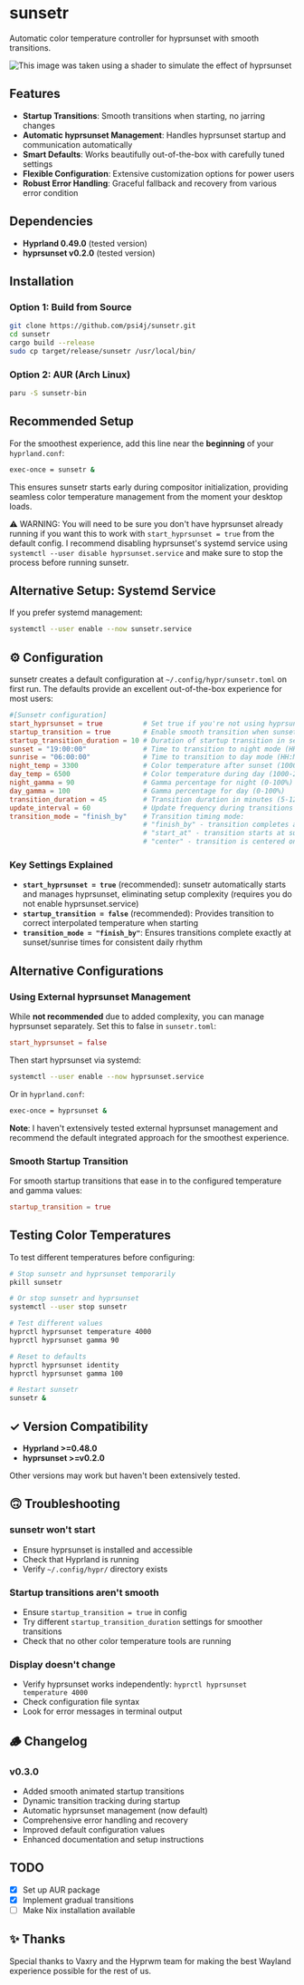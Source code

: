 # sunsetr

Automatic color temperature controller for hyprsunset with smooth transitions.

![This image was taken using a shader to simulate the effect of hyprsunset](sunsetr.png)

## Features

- **Startup Transitions**: Smooth transitions when starting, no jarring changes
- **Automatic hyprsunset Management**: Handles hyprsunset startup and communication automatically
- **Smart Defaults**: Works beautifully out-of-the-box with carefully tuned settings
- **Flexible Configuration**: Extensive customization options for power users
- **Robust Error Handling**: Graceful fallback and recovery from various error condition

## Dependencies

- **Hyprland 0.49.0** (tested version)
- **hyprsunset v0.2.0** (tested version)

## Installation

### Option 1: Build from Source

```bash
git clone https://github.com/psi4j/sunsetr.git
cd sunsetr
cargo build --release
sudo cp target/release/sunsetr /usr/local/bin/
```

### Option 2: AUR (Arch Linux)

```bash
paru -S sunsetr-bin
```

## Recommended Setup

For the smoothest experience, add this line near the **beginning** of your `hyprland.conf`:

```bash
exec-once = sunsetr &
```

This ensures sunsetr starts early during compositor initialization, providing seamless color temperature management from the moment your desktop loads.

⚠️ WARNING: You will need to be sure you don't have hyprsunset already running if you want this to work with `start_hyprsunset = true` from the default config. I recommend disabling hyprsunset's systemd service using `systemctl --user disable hyprsunset.service` and make sure to stop the process before running sunsetr.

## Alternative Setup: Systemd Service

If you prefer systemd management:

```bash
systemctl --user enable --now sunsetr.service
```

## ⚙️ Configuration

sunsetr creates a default configuration at `~/.config/hypr/sunsetr.toml` on first run. The defaults provide an excellent out-of-the-box experience for most users:

```toml
#[Sunsetr configuration]
start_hyprsunset = true          # Set true if you're not using hyprsunset.service
startup_transition = true        # Enable smooth transition when sunsetr starts
startup_transition_duration = 10 # Duration of startup transition in seconds (10-60)
sunset = "19:00:00"              # Time to transition to night mode (HH:MM:SS)
sunrise = "06:00:00"             # Time to transition to day mode (HH:MM:SS)
night_temp = 3300                # Color temperature after sunset (1000-20000) Kelvin
day_temp = 6500                  # Color temperature during day (1000-20000) Kelvin
night_gamma = 90                 # Gamma percentage for night (0-100%)
day_gamma = 100                  # Gamma percentage for day (0-100%)
transition_duration = 45         # Transition duration in minutes (5-120)
update_interval = 60             # Update frequency during transitions in seconds (10-300)
transition_mode = "finish_by"    # Transition timing mode:
                                 # "finish_by" - transition completes at sunset/sunrise time
                                 # "start_at" - transition starts at sunset/sunrise time
                                 # "center" - transition is centered on sunset/sunrise time
```

### Key Settings Explained

- **`start_hyprsunset = true`** (recommended): sunsetr automatically starts and manages hyprsunset, eliminating setup complexity (requires you do not enable hyprsunset.service)
- **`startup_transition = false`** (recommended): Provides transition to correct interpolated temperature when starting
- **`transition_mode = "finish_by"`**: Ensures transitions complete exactly at sunset/sunrise times for consistent daily rhythm

## Alternative Configurations

### Using External hyprsunset Management

While **not recommended** due to added complexity, you can manage hyprsunset separately. Set this to false in `sunsetr.toml`:

```toml
start_hyprsunset = false
```

Then start hyprsunset via systemd:

```bash
systemctl --user enable --now hyprsunset.service
```

Or in `hyprland.conf`:

```bash
exec-once = hyprsunset &
```

**Note**: I haven't extensively tested external hyprsunset management and recommend the default integrated approach for the smoothest experience.

### Smooth Startup Transition

For smooth startup transitions that ease in to the configured temperature and gamma values:

```toml
startup_transition = true
```

## Testing Color Temperatures

To test different temperatures before configuring:

```bash
# Stop sunsetr and hyprsunset temporarily
pkill sunsetr

# Or stop sunsetr and hyprsunset
systemctl --user stop sunsetr

# Test different values
hyprctl hyprsunset temperature 4000
hyprctl hyprsunset gamma 90

# Reset to defaults
hyprctl hyprsunset identity
hyprctl hyprsunset gamma 100

# Restart sunsetr
sunsetr &
```

## ✓ Version Compatibility

- **Hyprland >=0.48.0**
- **hyprsunset >=v0.2.0**

Other versions may work but haven't been extensively tested.

## 🙃 Troubleshooting

### sunsetr won't start

- Ensure hyprsunset is installed and accessible
- Check that Hyprland is running
- Verify `~/.config/hypr/` directory exists

### Startup transitions aren't smooth

- Ensure `startup_transition = true` in config
- Try different `startup_transition_duration` settings for smoother transitions
- Check that no other color temperature tools are running

### Display doesn't change

- Verify hyprsunset works independently: `hyprctl hyprsunset temperature 4000`
- Check configuration file syntax
- Look for error messages in terminal output

## 🪵 Changelog

### v0.3.0

- Added smooth animated startup transitions
- Dynamic transition tracking during startup
- Automatic hyprsunset management (now default)
- Comprehensive error handling and recovery
- Improved default configuration values
- Enhanced documentation and setup instructions

## TODO

- [x] Set up AUR package
- [x] Implement gradual transitions
- [ ] Make Nix installation available

## ✨ Thanks

Special thanks to Vaxry and the Hyprwm team for making the best Wayland experience possible for the rest of us.
